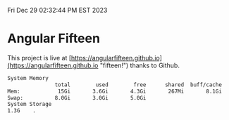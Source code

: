 Fri Dec 29 02:32:44 PM EST 2023

# Angular Fifteen


This project is live at [https://angularfifteen.github.io](https://angularfifteen.github.io "fifteen!") thanks to Github.

```bash
System Memory
               total        used        free      shared  buff/cache   available
Mem:            15Gi       3.6Gi       4.3Gi       267Mi       8.1Gi        11Gi
Swap:          8.0Gi       3.0Gi       5.0Gi
System Storage
1.3G	.
